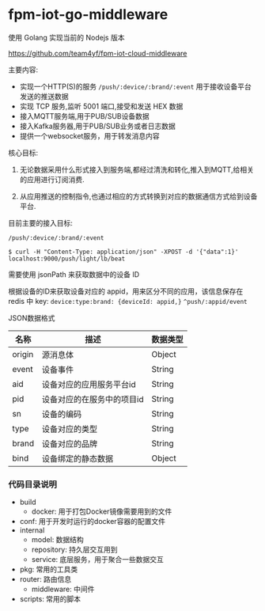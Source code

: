 # fpm-iot-go-middleware

使用 Golang 实现当前的 Nodejs 版本

https://github.com/team4yf/fpm-iot-cloud-middleware

主要内容:

- 实现一个HTTP(S)的服务 `/push/:device/:brand/:event` 用于接收设备平台发送的推送数据
- 实现 TCP 服务,监听 5001 端口,接受和发送 HEX 数据
- 接入MQTT服务端,用于PUB/SUB设备数据
- 接入Kafka服务器,用于PUB/SUB业务或者日志数据
- 提供一个websocket服务，用于转发消息内容


核心目标:

1. 无论数据采用什么形式接入到服务端,都经过清洗和转化,推入到MQTT,给相关的应用进行订阅消费.

2. 从应用推送的控制指令,也通过相应的方式转换到对应的数据通信方式给到设备平台.


目前主要的接入目标:

 `/push/:device/:brand/:event`

 `$ curl -H "Content-Type: application/json" -XPOST -d '{"data":1}' localhost:9000/push/light/lb/beat`

 需要使用 jsonPath 来获取数据中的设备 ID

根据设备的ID来获取设备对应的 appid，用来区分不同的应用，该信息保存在 redis 中
key: `device:type:brand: {deviceId: appid,}`
 `^push/:appid/event`
 
JSON数据格式

| 名称 | 描述 | 数据类型 |
| --- | ----- | --- |
| origin | 源消息体 | Object |
| event | 设备事件 | String |
| aid | 设备对应的应用服务平台id | String |
| pid | 设备对应的在服务中的项目id | String |
| sn | 设备的编码 | String |
| type | 设备对应的类型 | String |
| brand | 设备对应的品牌 | String |
| bind | 设备绑定的静态数据 | Object |

### 代码目录说明

- build
  - docker: 用于打包Docker镜像需要用到的文件
- conf: 用于开发时运行的docker容器的配置文件
- internal
  - model: 数据结构
  - repository: 持久层交互用到
  - service: 底层服务，用于聚合一些数据交互
- pkg: 常用的工具类
- router: 路由信息
  - middleware: 中间件
- scripts: 常用的脚本